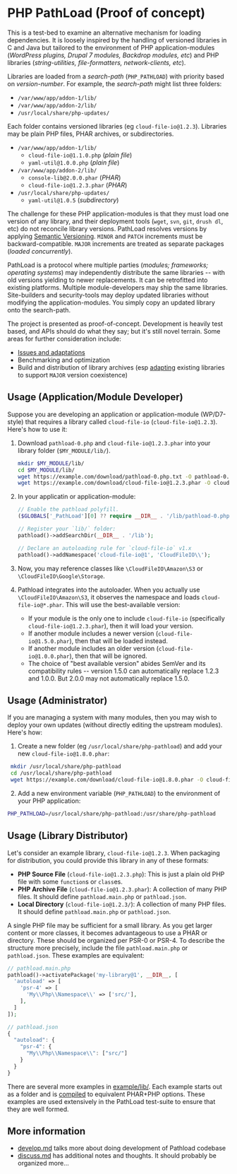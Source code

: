 # PHP PathLoad (Proof of concept)

This is a test-bed to examine an alternative mechanism for loading dependencies. It is loosely inspired by the handling of versioned libraries in C and Java but tailored to the environment of PHP application-modules (*WordPress plugins, Drupal 7 modules, Backdrop modules, etc*) and PHP libraries (*string-utilities, file-formatters, network-clients, etc*).

Libraries are loaded from a _search-path_ (`PHP_PATHLOAD`) with priority based on _version-number_. For example, the *search-path* might list three folders:

* `/var/www/app/addon-1/lib/`
* `/var/www/app/addon-2/lib/`
* `/usr/local/share/php-updates/`

Each folder contains versioned libraries (eg `cloud-file-io@1.2.3`). Libraries may be plain PHP files, PHAR archives, or subdirectories.

* `/var/www/app/addon-1/lib/`
    * `cloud-file-io@1.1.0.php` (*plain file*)
    * `yaml-util@1.0.0.php` (*plain file*)
* `/var/www/app/addon-2/lib/`
    * `console-lib@2.0.0.phar` (*PHAR*)
    * `cloud-file-io@1.2.3.phar` (*PHAR*)
* `/usr/local/share/php-updates/`
    * `yaml-util@1.0.5` (*subdirectory*)

The challenge for these PHP application-modules is that they must load one version of any library, and their deployment tools (`wget`, `svn`, `git`, `drush dl`, etc) do not reconcile library versions. PathLoad resolves versions by applying [Semantic Versioning](https://semver.org/). `MINOR` and `PATCH` increments must be backward-compatible. `MAJOR` increments are treated as separate packages (*loaded concurrently*).

PathLoad is a protocol where multiple parties (*modules; frameworks; operating systems*) may independently distribute the same libraries -- with old versions yielding to newer replacements. It can be retrofitted into existing platforms. Multiple module-developers may ship the same libraries. Site-builders and security-tools may deploy updated libraries without modifying the application-modules. You simply copy an updated library onto the search-path.

The project is presented as proof-of-concept. Development is heavily test based, and APIs should do what they say; but it's still novel terrain. Some areas for further consideration include:

* [Issues and adaptations](doc/issues.md)
* Benchmarking and optimization
* Build and distribution of library archives (esp [adapting](https://github.com/humbug/php-scoper) existing libraries to support `MAJOR` version coexistence)

## Usage (Application/Module Developer)

Suppose you are developing an application or application-module (WP/D7-style) that requires a library called `cloud-file-io` (`cloud-file-io@1.2.3`). Here's how to use it:

1. Download `pathload-0.php` and `cloud-file-io@1.2.3.phar` into your library folder (`$MY_MODULE/lib/`).

    ```bash
   mkdir $MY_MODULE/lib/
   cd $MY_MODULE/lib/
   wget https://example.com/download/pathload-0.php.txt -O pathload-0.php
   wget https://example.com/download/cloud-file-io@1.2.3.phar -O cloud-file-io@1.2.3.phar
    ```

2. In your applicatin or application-module:

    ```php
    // Enable the pathload polyfill.
    ($GLOBALS['_PathLoad'][0] ?? require __DIR__ . '/lib/pathload-0.php');

    // Register your `lib/` folder:
    pathload()->addSearchDir(__DIR__ . '/lib');

    // Declare an autoloading rule for `cloud-file-io` v1.x
    pathload()->addNamespace('cloud-file-io@1', 'CloudFileIO\\');
    ```

3. Now, you may reference classes like `\CloudFileIO\Amazon\S3` or `\CloudFileIO\Google\Storage`.
4. Pathload integrates into the autoloader. When you actually use `\CloudFileIO\Amazon\S3`, it observes the namespace and loads `cloud-file-io@*.phar`. This will use the best-available version:
    * If your module is the only one to include `cloud-file-io` (specifically `cloud-file-io@1.2.3.phar`), then it will load your version.
    * If another module includes a newer version (`cloud-file-io@1.5.0.phar`), then that will be loaded instead.
    * If another module includes an older version (`cloud-file-io@1.0.0.phar`), then that will be ignored.
    * The choice of "best available version" abides SemVer and its compatibility rules -- version 1.5.0 can automatically replace 1.2.3 and 1.0.0. But 2.0.0 may not automatically replace 1.5.0.

## Usage (Administrator)

If you are managing a system with many modules, then you may wish to deploy your own updates (without directly editing
the upstream modules). Here's how:

1. Create a new folder (eg `/usr/local/share/php-pathload`) and add your new `cloud-file-io@1.8.0.phar`:

  ```bash
   mkdir /usr/local/share/php-pathload
   cd /usr/local/share/php-pathload
   wget https://example.com/download/cloud-file-io@1.8.0.phar -O cloud-file-io@1.8.0.phar
  ```

2. Add a new environment variable (`PHP_PATHLOAD`) to the environment of your PHP application:

  ```bash
  PHP_PATHLOAD=/usr/local/share/php-pathload:/usr/share/php-pathload
  ```

## Usage (Library Distributor)

Let's consider an example library, `cloud-file-io@1.2.3`.  When packaging for distribution, you could provide
this library in any of these formats:

* __PHP Source File__ (`cloud-file-io@1.2.3.php`): This is just a plain old PHP file with some `function`s or `class`es.
* __PHP Archive File__ (`cloud-file-io@1.2.3.phar`): A collection of many PHP files. It should define `pathload.main.php` or `pathload.json`.
* __Local Directory__ (`cloud-file-io@1.2.3/`): A collection of many PHP files. It should define `pathload.main.php` or `pathload.json`.

A single PHP file may be sufficient for a small library. As you get larger content or more classes, it becomes advantageous to use a
PHAR or directory. These should be organized per PSR-0 or PSR-4. To describe the structure more precisely,
include the file `pathload.main.php` or `pathload.json`. These examples are equivalent:

```php
// pathload.main.php
pathload()->activatePackage('my-library@1', __DIR__, [
  'autoload' => [
    'psr-4' => [
      'My\\Php\\Namespace\\' => ['src/'],
    ],
  ]
]);
```
```javascript
// pathload.json
{
  "autoload": {
    "psr-4": {
      "My\\Php\\Namespace\\": ["src/"]
    }
  }
}
```

There are several more examples in [example/lib/](./example/lib). Each example starts
out as a folder and is [compiled](./example/build.sh) to equivalent PHAR+PHP options. These
examples are used extensively in the PathLoad test-suite to ensure that they are well formed.

## More information

* [develop.md](doc/develop.md) talks more about doing development of Pathload codebase
* [discuss.md](doc/discuss.md) has additional notes and thoughts. It should probably be organized more...
